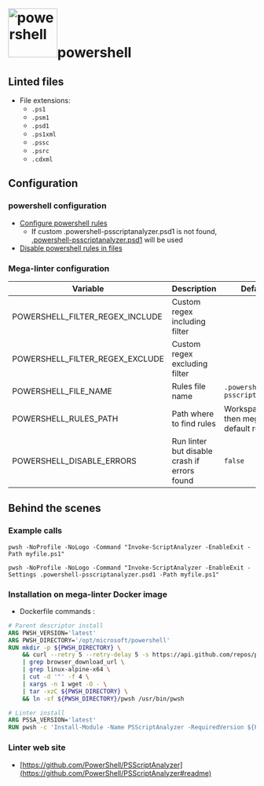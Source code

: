 <!-- markdownlint-disable MD033 MD041 -->
<!-- Generated by .automation/build.py, please do not update manually -->
# <a href="https://github.com/PowerShell/PSScriptAnalyzer" target="blank" title="Visit linter Web Site"><img src="https://github.com/PowerShell/PSScriptAnalyzer/raw/master/logo.png" alt="powershell" height="100px"></a>powershell

## Linted files

- File extensions:
  - `.ps1`
  - `.psm1`
  - `.psd1`
  - `.ps1xml`
  - `.pssc`
  - `.psrc`
  - `.cdxml`

## Configuration

### powershell configuration

- [Configure powershell rules](https://github.com/PowerShell/PSScriptAnalyzer#explicit)
  - If custom .powershell-psscriptanalyzer.psd1 is not found, [.powershell-psscriptanalyzer.psd1](https://github.com/nvuillam/mega-linter/tree/master_megalinter/TEMPLATES/.powershell-psscriptanalyzer.psd1) will be used
- [Disable powershell rules in files](https://github.com/PowerShell/PSScriptAnalyzer#suppressing-rules)

### Mega-linter configuration

| Variable | Description | Default value |
| ----------------- | -------------- | -------------- |
| POWERSHELL_FILTER_REGEX_INCLUDE | Custom regex including filter |  |
| POWERSHELL_FILTER_REGEX_EXCLUDE | Custom regex excluding filter |  |
| POWERSHELL_FILE_NAME | Rules file name | `.powershell-psscriptanalyzer.psd1` |
| POWERSHELL_RULES_PATH | Path where to find rules | Workspace folder, then mega-linter default rules |
| POWERSHELL_DISABLE_ERRORS | Run linter but disable crash if errors found | `false` |

## Behind the scenes

### Example calls

```shell
pwsh -NoProfile -NoLogo -Command "Invoke-ScriptAnalyzer -EnableExit -Path myfile.ps1"
```

```shell
pwsh -NoProfile -NoLogo -Command "Invoke-ScriptAnalyzer -EnableExit -Settings .powershell-psscriptanalyzer.psd1 -Path myfile.ps1"
```


### Installation on mega-linter Docker image

- Dockerfile commands :
```dockerfile
# Parent descriptor install
ARG PWSH_VERSION='latest'
ARG PWSH_DIRECTORY='/opt/microsoft/powershell'
RUN mkdir -p ${PWSH_DIRECTORY} \
    && curl --retry 5 --retry-delay 5 -s https://api.github.com/repos/powershell/powershell/releases/${PWSH_VERSION} \
    | grep browser_download_url \
    | grep linux-alpine-x64 \
    | cut -d '"' -f 4 \
    | xargs -n 1 wget -O - \
    | tar -xzC ${PWSH_DIRECTORY} \
    && ln -sf ${PWSH_DIRECTORY}/pwsh /usr/bin/pwsh

# Linter install
ARG PSSA_VERSION='latest'
RUN pwsh -c 'Install-Module -Name PSScriptAnalyzer -RequiredVersion ${PSSA_VERSION} -Scope AllUsers -Force'
```


### Linter web site
- [https://github.com/PowerShell/PSScriptAnalyzer](https://github.com/PowerShell/PSScriptAnalyzer#readme)

